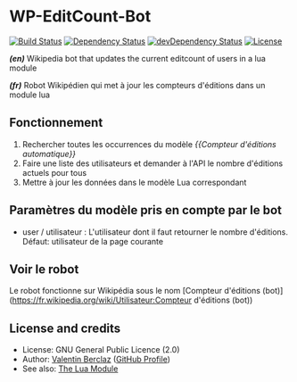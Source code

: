 WP-EditCount-Bot
========================
[![Build Status](https://api.travis-ci.org/ValentinBrclz/WP-EditCount-Bot.png)](http://travis-ci.org/ValentinBrclz/WP-EditCount-Bot)
[![Dependency Status](https://img.shields.io/david/ValentinBrclz/WP-EditCount-Bot.svg?style=flat)](https://david-dm.org/ValentinBrclz/WP-EditCount-Bot#info=Dependencies)
[![devDependency Status](https://img.shields.io/david/dev/ValentinBrclz/WP-EditCount-Bot.svg?style=flat)](https://david-dm.org/ValentinBrclz/WP-EditCount-Bot#info=devDependencies)
[![License](https://img.shields.io/badge/license-GPLv2-blue.svg?style=flat)](http://opensource.org/licenses/GPL-2.0)

_**(en)**_ Wikipedia bot that updates the current editcount of users in a lua module

_**(fr)**_ Robot Wikipédien qui met à jour les compteurs d'éditions dans un module lua

## Fonctionnement
1. Rechercher toutes les occurrences du modèle *{{Compteur d'éditions automatique}}*
2. Faire une liste des utilisateurs et demander à l'API le nombre d'éditions actuels pour tous
3. Mettre à jour les données dans le modèle Lua correspondant

## Paramètres du modèle pris en compte par le bot
* user / utilisateur : L'utilisateur dont il faut retourner le nombre d'éditions. Défaut: utilisateur de la page courante

## Voir le robot
Le robot fonctionne sur Wikipédia sous le nom [Compteur d'éditions (bot)](https://fr.wikipedia.org/wiki/Utilisateur:Compteur d'éditions (bot))

## License and credits
* License: GNU General Public Licence (2.0)
* Author: [Valentin Berclaz](http://www.valentinbeclaz.com/) ([GitHub Profile](https://github.com/ValentinBrclz))
* See also: [The Lua Module](https://github.com/ValentinBrclz/WP-Editcount-Module)
